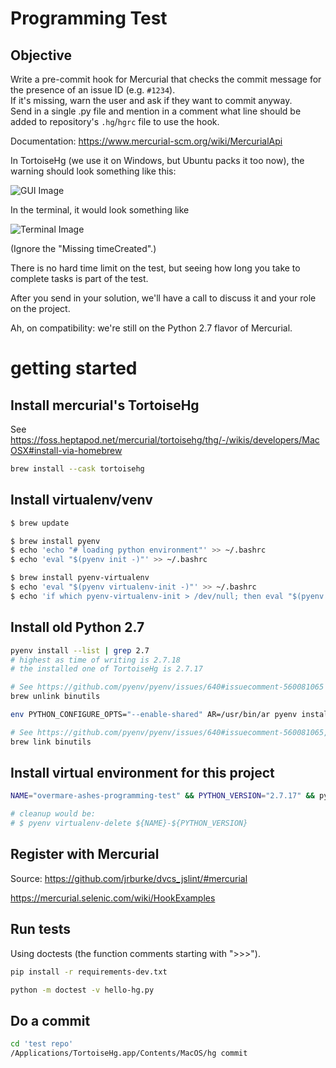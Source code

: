 # Programming Test

## Objective

Write a pre-commit hook for Mercurial that checks the commit message for the presence of an issue ID (e.g. `#1234`).  
If it's missing, warn the user and ask if they want to commit anyway.  
Send in a single .py file and mention in a comment what line should be added to repository's `.hg`/`hgrc` file to use the hook.  

Documentation: https://www.mercurial-scm.org/wiki/MercurialApi

In TortoiseHg (we use it on Windows, but Ubuntu packs it too now), the warning should look something like this:

![GUI Image](https://media.discordapp.net/attachments/977884486555541544/979086569841496084/unknown.png)

In the terminal, it would look something like

![Terminal Image](https://media.discordapp.net/attachments/977884486555541544/979086821491363860/unknown.png)

(Ignore the "Missing timeCreated".)


There is no hard time limit on the test, but seeing how long you take to complete tasks is part of the test.

After you send in your solution, we'll have a call to discuss it and your role on the project.

Ah, on compatibility: we're still on the Python 2.7 flavor of Mercurial.


# getting started

## Install mercurial's TortoiseHg

See https://foss.heptapod.net/mercurial/tortoisehg/thg/-/wikis/developers/MacOSX#install-via-homebrew

```bash
brew install --cask tortoisehg
```

## Install virtualenv/venv
```bash
$ brew update

$ brew install pyenv
$ echo 'echo "# loading python environment"' >> ~/.bashrc
$ echo 'eval "$(pyenv init -)"' >> ~/.bashrc

$ brew install pyenv-virtualenv
$ echo 'eval "$(pyenv virtualenv-init -)"' >> ~/.bashrc
$ echo 'if which pyenv-virtualenv-init > /dev/null; then eval "$(pyenv virtualenv-init -)"; fi' >> ~/.bashrc
```

## Install old Python 2.7
```bash
pyenv install --list | grep 2.7
# highest as time of writing is 2.7.18
# the installed one of TortoiseHg is 2.7.17 

# See https://github.com/pyenv/pyenv/issues/640#issuecomment-560081065
brew unlink binutils

env PYTHON_CONFIGURE_OPTS="--enable-shared" AR=/usr/bin/ar pyenv install -v 2.7.17

# See https://github.com/pyenv/pyenv/issues/640#issuecomment-560081065, restore "before".
brew link binutils
```

## Install virtual environment for this project
```bash
NAME="overmare-ashes-programming-test" && PYTHON_VERSION="2.7.17" && pyenv virtualenv ${PYTHON_VERSION} ${NAME}-${PYTHON_VERSION} && pyenv local ${NAME}-${PYTHON_VERSION}

# cleanup would be: 
# $ pyenv virtualenv-delete ${NAME}-${PYTHON_VERSION}
```



## Register with Mercurial
Source: https://github.com/jrburke/dvcs_jslint/#mercurial

https://mercurial.selenic.com/wiki/HookExamples


## Run tests

Using doctests (the function comments starting with ">>>").

```bash
pip install -r requirements-dev.txt

python -m doctest -v hello-hg.py
```


## Do a commit
```bash
cd 'test repo'
/Applications/TortoiseHg.app/Contents/MacOS/hg commit
```




